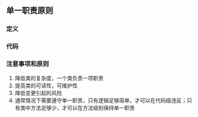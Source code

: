 ## 单一职责原则
### 定义
### 代码
### 注意事项和原则
1. 降低类的复杂度，一个类负责一项职责
2. 提高类的可读性，可维护性
3. 降低变更引起的风险
4. 通常情况下需要遵守单一职责，只有逻辑足够简单，才可以在代码级违反；只有类中方法足够少，才可以在方法级别保持单一职责